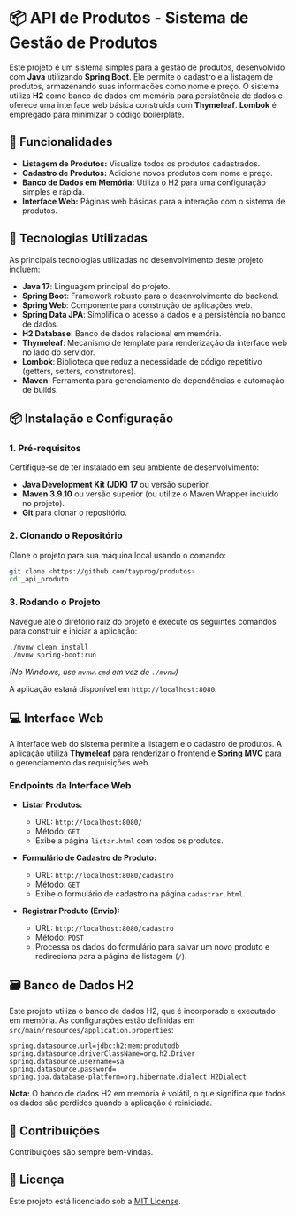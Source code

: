 # 📦 API de Produtos - Sistema de Gestão de Produtos

Este projeto é um sistema simples para a gestão de produtos, desenvolvido com **Java** utilizando **Spring Boot**. Ele permite o cadastro e a listagem de produtos, armazenando suas informações como nome e preço. O sistema utiliza **H2** como banco de dados em memória para persistência de dados e oferece uma interface web básica construída com **Thymeleaf**. **Lombok** é empregado para minimizar o código boilerplate.

## 🎯 Funcionalidades

  * **Listagem de Produtos:** Visualize todos os produtos cadastrados.
  * **Cadastro de Produtos:** Adicione novos produtos com nome e preço.
  * **Banco de Dados em Memória:** Utiliza o H2 para uma configuração simples e rápida.
  * **Interface Web:** Páginas web básicas para a interação com o sistema de produtos.

## 🚀 Tecnologias Utilizadas

As principais tecnologias utilizadas no desenvolvimento deste projeto incluem:

  * **Java 17**: Linguagem principal do projeto.
  * **Spring Boot**: Framework robusto para o desenvolvimento do backend.
  * **Spring Web**: Componente para construção de aplicações web.
  * **Spring Data JPA**: Simplifica o acesso a dados e a persistência no banco de dados.
  * **H2 Database**: Banco de dados relacional em memória.
  * **Thymeleaf**: Mecanismo de template para renderização da interface web no lado do servidor.
  * **Lombok**: Biblioteca que reduz a necessidade de código repetitivo (getters, setters, construtores).
  * **Maven**: Ferramenta para gerenciamento de dependências e automação de builds.

## 📦 Instalação e Configuração

### 1\. Pré-requisitos

Certifique-se de ter instalado em seu ambiente de desenvolvimento:

  * **Java Development Kit (JDK) 17** ou versão superior.
  * **Maven 3.9.10** ou versão superior (ou utilize o Maven Wrapper incluído no projeto).
  * **Git** para clonar o repositório.

### 2\. Clonando o Repositório

Clone o projeto para sua máquina local usando o comando:

```bash
git clone <https://github.com/tayprog/produtos>
cd _api_produto
```


### 3\. Rodando o Projeto

Navegue até o diretório raiz do projeto e execute os seguintes comandos para construir e iniciar a aplicação:

```bash
./mvnw clean install
./mvnw spring-boot:run
```

*(No Windows, use `mvnw.cmd` em vez de `./mvnw`)*

A aplicação estará disponível em `http://localhost:8080`.

## 💻 Interface Web

A interface web do sistema permite a listagem e o cadastro de produtos. A aplicação utiliza **Thymeleaf** para renderizar o frontend e **Spring MVC** para o gerenciamento das requisições web.

### Endpoints da Interface Web

  * **Listar Produtos:**

      * URL: `http://localhost:8080/`
      * Método: `GET`
      * Exibe a página `listar.html` com todos os produtos.

  * **Formulário de Cadastro de Produto:**

      * URL: `http://localhost:8080/cadastro`
      * Método: `GET`
      * Exibe o formulário de cadastro na página `cadastrar.html`.

  * **Registrar Produto (Envio):**

      * URL: `http://localhost:8080/cadastro`
      * Método: `POST`
      * Processa os dados do formulário para salvar um novo produto e redireciona para a página de listagem (`/`).

## 🗃️ Banco de Dados H2

Este projeto utiliza o banco de dados H2, que é incorporado e executado em memória. As configurações estão definidas em `src/main/resources/application.properties`:

```properties
spring.datasource.url=jdbc:h2:mem:produtodb
spring.datasource.driverClassName=org.h2.Driver
spring.datasource.username=sa
spring.datasource.password=
spring.jpa.database-platform=org.hibernate.dialect.H2Dialect
```

**Nota:** O banco de dados H2 em memória é volátil, o que significa que todos os dados são perdidos quando a aplicação é reiniciada.

## 🤝 Contribuições

Contribuições são sempre bem-vindas.

## 📄 Licença

Este projeto está licenciado sob a [MIT License](https://www.google.com/search?q=LICENSE).